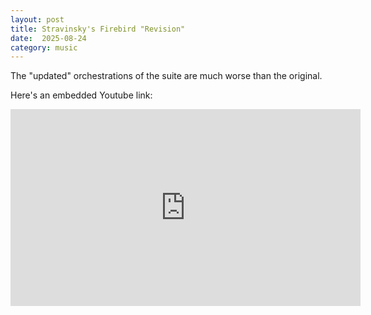 ```yaml
---
layout: post
title: Stravinsky's Firebird "Revision" 
date:  2025-08-24
category: music
---
```


The "updated" orchestrations of the suite are much worse than the original.

Here's an embedded Youtube link:

<!-- {% include youtube.html id="HDqR1qHLKEc" %} -->

<iframe width="560" height="315" src="https://www.youtube.com/embed/HDqR1qHLKEc?si=Cds3Nk_w6r4ylxov" title="YouTube video player" frameborder="0" allow="accelerometer; autoplay; clipboard-write; encrypted-media; gyroscope; picture-in-picture; web-share" referrerpolicy="strict-origin-when-cross-origin" allowfullscreen></iframe>